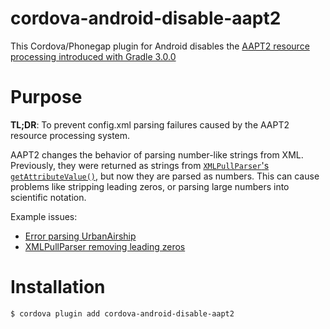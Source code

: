 cordova-android-disable-aapt2
=============================

This Cordova/Phonegap plugin for Android disables the [AAPT2 resource processing introduced with Gradle 3.0.0](https://developer.android.com/studio/build/gradle-plugin-3-0-0.html)

# Purpose

**TL;DR**: To prevent config.xml parsing failures caused by the AAPT2 resource processing system.

AAPT2 changes the behavior of parsing number-like strings from XML. Previously, they were returned as strings from [`XMLPullParser`'s `getAttributeValue()`](https://developer.android.com/reference/org/xmlpull/v1/XmlPullParser.html#getAttributeValue), but now they are parsed as numbers. This can cause problems like stripping leading zeros, or parsing large numbers into scientific notation.

Example issues:
- [Error parsing UrbanAirship <preference value="1234567890">](https://github.com/urbanairship/phonegap-ua-push/issues/206)
- [XMLPullParser removing leading zeros](https://stackoverflow.com/questions/47764685/androids-xmlpullparser-getattributevalue-is-removing-leading-zeros-from-string)

# Installation

    $ cordova plugin add cordova-android-disable-aapt2
